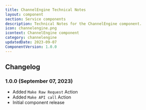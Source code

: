 ```yaml
---
title: ChannelEngine Technical Notes
layout: component
section: Service components
description: Technical Notes for the ChannelEngine component.
icon: channelengine.png
icontext: ChannelEngine component
category: channelengine
updatedDate: 2023-09-07
ComponentVersion: 1.0.0
---
```


## Changelog

### 1.0.0 (September 07, 2023)

* Added `Make Raw Request` Action
* Added `Make API call` Action
* Initial component release
